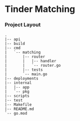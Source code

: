 # Tinder Matching

### Project Layout
```text
.
|-- api
|-- build
|-- cmd
|   `-- matching
|       |-- router
|       |   |-- handler
|       |   `-- router.go
|       |-- tests
|       `-- main.go
|-- deployments
|-- internal
|   |-- app
|   `-- pkg
|-- scripts
|-- test
|-- Makefile
|-- README.md
`-- go.mod
```